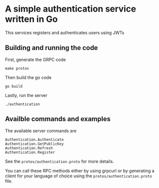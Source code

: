 # A simple authentication service written in Go
This services registers and authenticates users using JWTs

## Building and running the code
First, generate the GRPC code
```
make protos
```

Then build the go code
```
go build
```

Lastly, run the server
```
./authentication
```

## Availble commands and examples
The available server commands are
```
Authentication.Authenticate
Authentication.GetPublicKey
Authentication.Refresh
Authentication.Register
```

See the `protos/authentication.proto` for more details.

You can call these RPC methods either by using grpcurl or by generating a client for your language of choice using the `protos/authentication.proto` file.